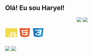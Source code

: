 ##  Olá! Eu sou Haryel!

<div align="center">
  <img width="42%" src="https://github-readme-stats.vercel.app/api?username=HaryelCicarello&show_icons=true&theme=onedark&include_all_commits=true&count_private=true"/>
  <img width="56%" src="https://github-readme-stats.vercel.app/api/top-langs/?username=HaryelCicarello&layout=compact&langs_count=7&theme=onedark"/>
</div>
</div>
  <div style="display: inline_block"><br>
  <img align="center" alt="Js" height="30" width="40" src="https://raw.githubusercontent.com/devicons/devicon/master/icons/javascript/javascript-plain.svg">
  <img align="center" alt="HTML" height="30" width="40" src="https://raw.githubusercontent.com/devicons/devicon/master/icons/html5/html5-original.svg">
  <img align="center" alt="CSS" height="30" width="40" src="https://raw.githubusercontent.com/devicons/devicon/master/icons/css3/css3-original.svg">
 
</div>

  ##
  
  <div> 
  <a href="https://instagram.com/cicarello.haryel" target="_blank"><img src="https://img.shields.io/badge/-Instagram-%23E4405F?style=for-the-badge&logo=instagram&logoColor=white" target="_blank"></a>
  <a href="https://www.linkedin.com/in/haryel-cicarello/" target="_blank"><img src="https://img.shields.io/badge/-LinkedIn-%230077B5?style=for-the-badge&logo=linkedin&logoColor=white" target="_blank"></a> 
    
  </div>
